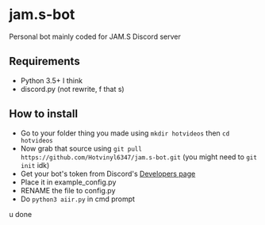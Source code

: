 # jam.s-bot
Personal bot mainly coded for JAM.S Discord server

## Requirements
* Python 3.5+ I think
* discord.py (not rewrite, f that s)

## How to install
* Go to your folder thing you made using `mkdir hotvideos` then `cd hotvideos`
* Now grab that source using `git pull https://github.com/Hotvinyl6347/jam.s-bot.git` (you might need to `git init` idk)
* Get your bot's token from Discord's [Developers page](https://discordapp.com/developers)
* Place it in example_config.py
* RENAME the file to config.py
* Do `python3 aiir.py` in cmd prompt

u done
